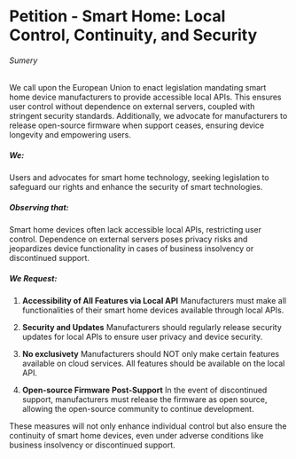 # Petition - Smart Home: Local Control, Continuity, and Security

###### Sumery
We call upon the European Union to enact legislation mandating smart home device manufacturers to provide accessible local APIs. This ensures user control without dependence on external servers, coupled with stringent security standards. Additionally, we advocate for manufacturers to release open-source firmware when support ceases, ensuring device longevity and empowering users.


##### We:
Users and advocates for smart home technology, seeking legislation to safeguard our rights and enhance the security of smart technologies.

##### Observing that:
Smart home devices often lack accessible local APIs, restricting user control. Dependence on external servers poses privacy risks and jeopardizes device functionality in cases of business insolvency or discontinued support.

##### We Request:
1. **Accessibility of All Features via Local API** Manufacturers must make all functionalities of their smart home devices available through local APIs.

2. **Security and Updates** Manufacturers should regularly release security updates for local APIs to ensure user privacy and device security.

3. **No exclusivety** Manufacturers should NOT only make certain features available on cloud services. All features should be available on the local API.

4. **Open-source Firmware Post-Support** In the event of discontinued support, manufacturers must release the firmware as open source, allowing the open-source community to continue development.

These measures will not only enhance individual control but also ensure the continuity of smart home devices, even under adverse conditions like business insolvency or discontinued support.